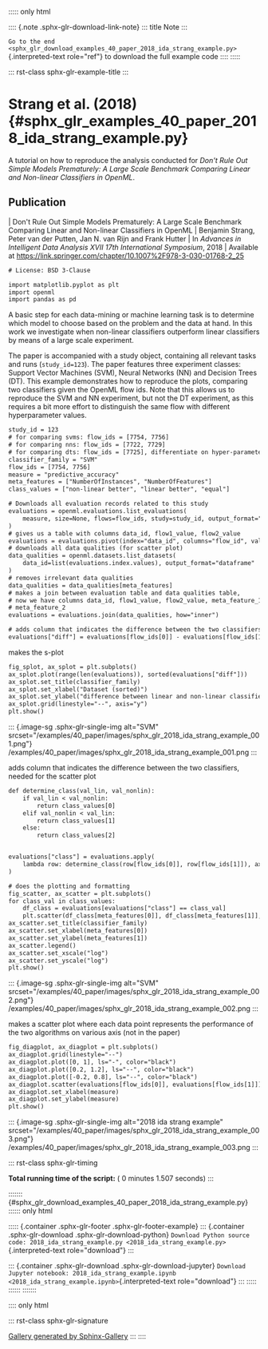 ::::: only
html

:::: {.note .sphx-glr-download-link-note}
::: title
Note
:::

`Go to the end <sphx_glr_download_examples_40_paper_2018_ida_strang_example.py>`{.interpreted-text
role="ref"} to download the full example code
::::
:::::

::: rst-class
sphx-glr-example-title
:::

# Strang et al. (2018) {#sphx_glr_examples_40_paper_2018_ida_strang_example.py}

A tutorial on how to reproduce the analysis conducted for *Don\'t Rule
Out Simple Models Prematurely: A Large Scale Benchmark Comparing Linear
and Non-linear Classifiers in OpenML*.

## Publication

| Don\'t Rule Out Simple Models Prematurely: A Large Scale Benchmark
  Comparing Linear and Non-linear Classifiers in OpenML
| Benjamin Strang, Peter van der Putten, Jan N. van Rijn and Frank
  Hutter
| In *Advances in Intelligent Data Analysis XVII 17th International
  Symposium*, 2018
| Available at
  <https://link.springer.com/chapter/10.1007%2F978-3-030-01768-2_25>

``` default
# License: BSD 3-Clause

import matplotlib.pyplot as plt
import openml
import pandas as pd
```

A basic step for each data-mining or machine learning task is to
determine which model to choose based on the problem and the data at
hand. In this work we investigate when non-linear classifiers outperform
linear classifiers by means of a large scale experiment.

The paper is accompanied with a study object, containing all relevant
tasks and runs (`study_id=123`). The paper features three experiment
classes: Support Vector Machines (SVM), Neural Networks (NN) and
Decision Trees (DT). This example demonstrates how to reproduce the
plots, comparing two classifiers given the OpenML flow ids. Note that
this allows us to reproduce the SVM and NN experiment, but not the DT
experiment, as this requires a bit more effort to distinguish the same
flow with different hyperparameter values.

``` default
study_id = 123
# for comparing svms: flow_ids = [7754, 7756]
# for comparing nns: flow_ids = [7722, 7729]
# for comparing dts: flow_ids = [7725], differentiate on hyper-parameter value
classifier_family = "SVM"
flow_ids = [7754, 7756]
measure = "predictive_accuracy"
meta_features = ["NumberOfInstances", "NumberOfFeatures"]
class_values = ["non-linear better", "linear better", "equal"]

# Downloads all evaluation records related to this study
evaluations = openml.evaluations.list_evaluations(
    measure, size=None, flows=flow_ids, study=study_id, output_format="dataframe"
)
# gives us a table with columns data_id, flow1_value, flow2_value
evaluations = evaluations.pivot(index="data_id", columns="flow_id", values="value").dropna()
# downloads all data qualities (for scatter plot)
data_qualities = openml.datasets.list_datasets(
    data_id=list(evaluations.index.values), output_format="dataframe"
)
# removes irrelevant data qualities
data_qualities = data_qualities[meta_features]
# makes a join between evaluation table and data qualities table,
# now we have columns data_id, flow1_value, flow2_value, meta_feature_1,
# meta_feature_2
evaluations = evaluations.join(data_qualities, how="inner")

# adds column that indicates the difference between the two classifiers
evaluations["diff"] = evaluations[flow_ids[0]] - evaluations[flow_ids[1]]
```

makes the s-plot

``` default
fig_splot, ax_splot = plt.subplots()
ax_splot.plot(range(len(evaluations)), sorted(evaluations["diff"]))
ax_splot.set_title(classifier_family)
ax_splot.set_xlabel("Dataset (sorted)")
ax_splot.set_ylabel("difference between linear and non-linear classifier")
ax_splot.grid(linestyle="--", axis="y")
plt.show()
```

::: {.image-sg .sphx-glr-single-img alt="SVM" srcset="/examples/40_paper/images/sphx_glr_2018_ida_strang_example_001.png"}
/examples/40_paper/images/sphx_glr_2018_ida_strang_example_001.png
:::

adds column that indicates the difference between the two classifiers,
needed for the scatter plot

``` default
def determine_class(val_lin, val_nonlin):
    if val_lin < val_nonlin:
        return class_values[0]
    elif val_nonlin < val_lin:
        return class_values[1]
    else:
        return class_values[2]


evaluations["class"] = evaluations.apply(
    lambda row: determine_class(row[flow_ids[0]], row[flow_ids[1]]), axis=1
)

# does the plotting and formatting
fig_scatter, ax_scatter = plt.subplots()
for class_val in class_values:
    df_class = evaluations[evaluations["class"] == class_val]
    plt.scatter(df_class[meta_features[0]], df_class[meta_features[1]], label=class_val)
ax_scatter.set_title(classifier_family)
ax_scatter.set_xlabel(meta_features[0])
ax_scatter.set_ylabel(meta_features[1])
ax_scatter.legend()
ax_scatter.set_xscale("log")
ax_scatter.set_yscale("log")
plt.show()
```

::: {.image-sg .sphx-glr-single-img alt="SVM" srcset="/examples/40_paper/images/sphx_glr_2018_ida_strang_example_002.png"}
/examples/40_paper/images/sphx_glr_2018_ida_strang_example_002.png
:::

makes a scatter plot where each data point represents the performance of
the two algorithms on various axis (not in the paper)

``` default
fig_diagplot, ax_diagplot = plt.subplots()
ax_diagplot.grid(linestyle="--")
ax_diagplot.plot([0, 1], ls="-", color="black")
ax_diagplot.plot([0.2, 1.2], ls="--", color="black")
ax_diagplot.plot([-0.2, 0.8], ls="--", color="black")
ax_diagplot.scatter(evaluations[flow_ids[0]], evaluations[flow_ids[1]])
ax_diagplot.set_xlabel(measure)
ax_diagplot.set_ylabel(measure)
plt.show()
```

::: {.image-sg .sphx-glr-single-img alt="2018 ida strang example" srcset="/examples/40_paper/images/sphx_glr_2018_ida_strang_example_003.png"}
/examples/40_paper/images/sphx_glr_2018_ida_strang_example_003.png
:::

::: rst-class
sphx-glr-timing

**Total running time of the script:** ( 0 minutes 1.507 seconds)
:::

::::::: {#sphx_glr_download_examples_40_paper_2018_ida_strang_example.py}
:::::: only
html

::::: {.container .sphx-glr-footer .sphx-glr-footer-example}
::: {.container .sphx-glr-download .sphx-glr-download-python}
`Download Python source code: 2018_ida_strang_example.py <2018_ida_strang_example.py>`{.interpreted-text
role="download"}
:::

::: {.container .sphx-glr-download .sphx-glr-download-jupyter}
`Download Jupyter notebook: 2018_ida_strang_example.ipynb <2018_ida_strang_example.ipynb>`{.interpreted-text
role="download"}
:::
:::::
::::::
:::::::

:::: only
html

::: rst-class
sphx-glr-signature

[Gallery generated by Sphinx-Gallery](https://sphinx-gallery.github.io)
:::
::::
